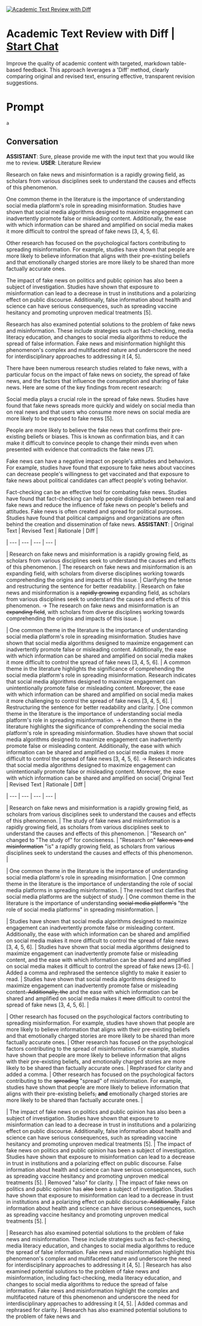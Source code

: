 
[![Academic Text Review with Diff](https://flow-user-images.s3.us-west-1.amazonaws.com/prompt/undefined/1685801986877)](https://gptcall.net/chat.html?data=%7B%22contact%22%3A%7B%22id%22%3A%22wfSuX6_MIs8GtSsRX6DpR%22%2C%22flow%22%3Atrue%7D%7D)
# Academic Text Review with Diff | [Start Chat](https://gptcall.net/chat.html?data=%7B%22contact%22%3A%7B%22id%22%3A%22wfSuX6_MIs8GtSsRX6DpR%22%2C%22flow%22%3Atrue%7D%7D)
Improve the quality of academic content with targeted, markdown table-based feedback. This approach leverages a 'Diff' method, clearly comparing original and revised text, ensuring effective, transparent revision suggestions.

# Prompt

```
a
```

## Conversation

**ASSISTANT**: Sure, please provide me with the input text that you would like me to review.
**USER**: Literature Review

Research on fake news and misinformation is a rapidly growing field, as scholars from various disciplines seek to understand the causes and effects of this phenomenon.

One common theme in the literature is the importance of understanding social media platform's role in spreading misinformation. Studies have shown that social media algorithms designed to maximize engagement can inadvertently promote false or misleading content. Additionally, the ease with which information can be shared and amplified on social media makes it more difficult to control the spread of fake news [3, 4, 5, 6].

Other research has focused on the psychological factors contributing to spreading misinformation. For example, studies have shown that people are more likely to believe information that aligns with their pre-existing beliefs and that emotionally charged stories are more likely to be shared than more factually accurate ones. 

The impact of fake news on politics and public opinion has also been a subject of investigation. Studies have shown that exposure to misinformation can lead to a decrease in trust in institutions and a polarizing effect on public discourse. Additionally, false information about health and science can have serious consequences, such as spreading vaccine hesitancy and promoting unproven medical treatments [5].

Research has also examined potential solutions to the problem of fake news and misinformation. These include strategies such as fact-checking, media literacy education, and changes to social media algorithms to reduce the spread of false information. Fake news and misinformation highlight this phenomenon's complex and multifaceted nature and underscore the need for interdisciplinary approaches to addressing it [4, 5].

There have been numerous research studies related to fake news, with a particular focus on the impact of fake news on society, the spread of fake news, and the factors that influence the consumption and sharing of fake news. Here are some of the key findings from recent research:

Social media plays a crucial role in the spread of fake news. Studies have found that fake news spreads more quickly and widely on social media than on real news and that users who consume more news on social media are more likely to be exposed to fake news [5].

People are more likely to believe the fake news that confirms their pre-existing beliefs or biases. This is known as confirmation bias, and it can make it difficult to convince people to change their minds even when presented with evidence that contradicts the fake news [7].

Fake news can have a negative impact on people's attitudes and behaviors. For example, studies have found that exposure to fake news about vaccines can decrease people's willingness to get vaccinated and that exposure to fake news about political candidates can affect people's voting behavior.

Fact-checking can be an effective tool for combating fake news. Studies have found that fact-checking can help people distinguish between real and fake news and reduce the influence of fake news on people's beliefs and attitudes. Fake news is often created and spread for political purposes. Studies have found that political campaigns and organizations are often behind the creation and dissemination of fake news.
**ASSISTANT**: | Original Text | Revised Text | Rationale | Diff |

| --- | --- | --- | --- |

| Research on fake news and misinformation is a rapidly growing field, as scholars from various disciplines seek to understand the causes and effects of this phenomenon. | The research on fake news and misinformation is an expanding field, with scholars from diverse disciplines working towards comprehending the origins and impacts of this issue. | Clarifying the tense and restructuring the sentence for better readability. | Research on fake news and misinformation is a ~~rapidly growing~~ expanding field, as scholars from various disciplines seek to understand the causes and effects of this phenomenon. → The research on fake news and misinformation is an ~~expanding field~~, with scholars from diverse disciplines working towards comprehending the origins and impacts of this issue. |

| One common theme in the literature is the importance of understanding social media platform's role in spreading misinformation. Studies have shown that social media algorithms designed to maximize engagement can inadvertently promote false or misleading content. Additionally, the ease with which information can be shared and amplified on social media makes it more difficult to control the spread of fake news [3, 4, 5, 6]. | A common theme in the literature highlights the significance of comprehending the social media platform's role in spreading misinformation. Research indicates that social media algorithms designed to maximize engagement can unintentionally promote false or misleading content. Moreover, the ease with which information can be shared and amplified on social media makes it more challenging to control the spread of fake news [3, 4, 5, 6]. | Restructuring the sentence for better readability and clarity. | One common theme in the literature is the importance of understanding social media platform's role in spreading misinformation. → A common theme in the literature highlights the significance of comprehending the social media platform's role in spreading misinformation. Studies have shown that social media algorithms designed to maximize engagement can inadvertently promote false or misleading content. Additionally, the ease with which information can be shared and amplified on social media makes it more difficult to control the spread of fake news [3, 4, 5, 6]. → Research indicates that social media algorithms designed to maximize engagement can unintentionally promote false or misleading content. Moreover, the ease with which information can be shared and amplified on social| Original Text | Revised Text | Rationale | Diff |

| --- | --- | --- | --- |

| Research on fake news and misinformation is a rapidly growing field, as scholars from various disciplines seek to understand the causes and effects of this phenomenon. | The study of fake news and misinformation is a rapidly growing field, as scholars from various disciplines seek to understand the causes and effects of this phenomenon. | "Research on" changed to "The study of" for conciseness. | "Research on" ~~fake news and misinformation~~ "is" a rapidly growing field, as scholars from various disciplines seek to understand the causes and effects of this phenomenon. |

| One common theme in the literature is the importance of understanding social media platform's role in spreading misinformation. | One common theme in the literature is the importance of understanding the role of social media platforms in spreading misinformation. | The revised text clarifies that social media platforms are the subject of study. | One common theme in the literature is the importance of understanding ~~social media platform's~~ "the role of social media platforms" in spreading misinformation. |

| Studies have shown that social media algorithms designed to maximize engagement can inadvertently promote false or misleading content. Additionally, the ease with which information can be shared and amplified on social media makes it more difficult to control the spread of fake news [3, 4, 5, 6]. | Studies have shown that social media algorithms designed to maximize engagement can inadvertently promote false or misleading content, and the ease with which information can be shared and amplified on social media makes it difficult to control the spread of fake news [3-6]. | Added a comma and rephrased the sentence slightly to make it easier to read. | Studies have shown that social media algorithms designed to maximize engagement can inadvertently promote false or misleading content~~. Additionally, the~~ and the ease with which information can be shared and amplified on social media makes it ~~more~~ difficult to control the spread of fake news [3, 4, 5, 6]. |

| Other research has focused on the psychological factors contributing to spreading misinformation. For example, studies have shown that people are more likely to believe information that aligns with their pre-existing beliefs and that emotionally charged stories are more likely to be shared than more factually accurate ones. | Other research has focused on the psychological factors contributing to the spread of misinformation. For example, studies have shown that people are more likely to believe information that aligns with their pre-existing beliefs, and emotionally charged stories are more likely to be shared than factually accurate ones. | Rephrased for clarity and added a comma. | Other research has focused on the psychological factors contributing to the ~~spreading~~ "spread" of misinformation. For example, studies have shown that people are more likely to believe information that aligns with their pre-existing beliefs~~,~~ **and** emotionally charged stories are more likely to be shared than factually accurate ones. |

| The impact of fake news on politics and public opinion has also been a subject of investigation. Studies have shown that exposure to misinformation can lead to a decrease in trust in institutions and a polarizing effect on public discourse. Additionally, false information about health and science can have serious consequences, such as spreading vaccine hesitancy and promoting unproven medical treatments [5]. | The impact of fake news on politics and public opinion has been a subject of investigation. Studies have shown that exposure to misinformation can lead to a decrease in trust in institutions and a polarizing effect on public discourse. False information about health and science can have serious consequences, such as spreading vaccine hesitancy and promoting unproven medical treatments [5]. | Removed "also" for clarity. | The impact of fake news on politics and public opinion has ~~also~~ been a subject of investigation. Studies have shown that exposure to misinformation can lead to a decrease in trust in institutions and a polarizing effect on public discourse~~. Additionally,~~ False information about health and science can have serious consequences, such as spreading vaccine hesitancy and promoting unproven medical treatments [5]. |

| Research has also examined potential solutions to the problem of fake news and misinformation. These include strategies such as fact-checking, media literacy education, and changes to social media algorithms to reduce the spread of false information. Fake news and misinformation highlight this phenomenon's complex and multifaceted nature and underscore the need for interdisciplinary approaches to addressing it [4, 5]. | Research has also examined potential solutions to the problem of fake news and misinformation, including fact-checking, media literacy education, and changes to social media algorithms to reduce the spread of false information. Fake news and misinformation highlight the complex and multifaceted nature of this phenomenon and underscore the need for interdisciplinary approaches to addressing it [4, 5]. | Added commas and rephrased for clarity. | Research has also examined potential solutions to the problem of fake news and


